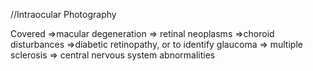 //Intraocular Photography

Covered
=>macular degeneration
=> retinal neoplasms
=>choroid disturbances 
=>diabetic retinopathy, or to identify glaucoma
=> multiple sclerosis 
=> central nervous system abnormalities

